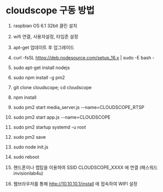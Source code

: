 # cloudscope 구동 방법


01) raspbian OS 6.1 32bit 클린 설치
02) wifi 연결, 사용자설정, 타임존 설정
03) apt-get 업데이트 후 업그레이드
04) curl -fsSL https://deb.nodesource.com/setup_16.x | sudo -E bash -
05) sudo apt-get install nodejs
06) sudo npm install -g pm2
07) git clone cloudscope; cd cloudscope
08) npm install
09) sudo pm2 start media_server.js --name=CLOUDSCOPE_RTSP
10) sudo pm2 start app.js --name=CLOUDSCOPE
11) sudo pm2 startup systemd -u root
12) sudo pm2 save
13) sudo node init.js
14) sudo reboot

15) 핸드폰이나 랩탑을 이용하여 SSID CLOUDSCOPE_XXXX 에 연결 (패스워드 invisionlab4u)
16) 웹브라우저를 통해 http://10.10.10.1/install 에 접속하여 WIFI 설정
